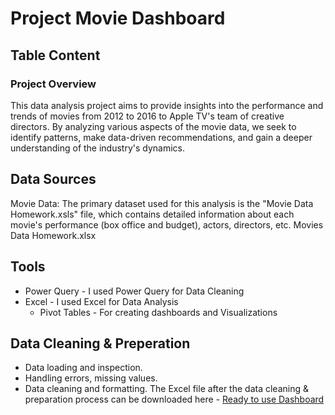 # Project Movie Dashboard
## Table Content

### Project Overview
This data analysis project aims to provide insights into the performance and trends of movies from 2012 to 2016 to Apple TV's team of creative directors. By analyzing various aspects of the movie data, we seek to identify patterns, make data-driven recommendations, and gain a deeper understanding of the industry's dynamics.

## Data Sources
Movie Data: The primary dataset used for this analysis is the "Movie Data Homework.xsls" file, which contains detailed information about each movie's performance (box office and budget), actors, directors, etc. Movies Data Homework.xlsx

## Tools
- Power Query - I used Power Query for Data Cleaning
- Excel - I used Excel for Data Analysis
  - Pivot Tables - For creating dashboards and Visualizations

## Data Cleaning & Preperation
- Data loading and inspection.
- Handling errors, missing values.
- Data cleaning and formatting. The Excel file after the data cleaning & preparation process can be downloaded here - [Ready to use Dashboard](https://github.com/user-attachments/files/19238698/Cleaned.Movie.Data.with.combined-Avi.xlsx)


